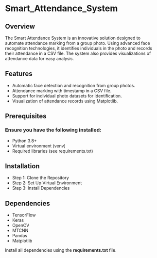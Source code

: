 # Smart_Attendance_System

## Overview
The Smart Attendance System is an innovative solution designed to automate attendance marking from a group photo. Using advanced face recognition technologies, it identifies individuals in the photo and records their attendance in a CSV file. The system also provides visualizations of attendance data for easy analysis.

## Features
- Automatic face detection and recognition from group photos.
- Attendance marking with timestamp in a CSV file.
- Support for individual photo datasets for identification.
- Visualization of attendance records using Matplotlib.

## Prerequisites
### Ensure you have the following installed:
- Python 3.8+
- Virtual environment (venv)
- Required libraries (see requirements.txt)

## Installation
- Step 1: Clone the Repository
- Step 2: Set Up Virtual Environment
- Step 3: Install Dependencies

## Dependencies
- TensorFlow
- Keras
- OpenCV
- MTCNN
- Pandas
- Matplotlib

Install all dependencies using the **requirements.txt** file.
